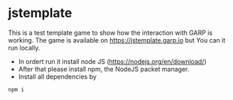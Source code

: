 # jstemplate

This is a test template game to show how the interaction with GARP is working.
The game is available on https://jstemplate.garp.io but You can it run locally.

* In ordert run it install node JS (https://nodejs.org/en/download/)
* After that please install npm, the NodeJS packet manager.
* Install all dependencies by 

```npm i```



